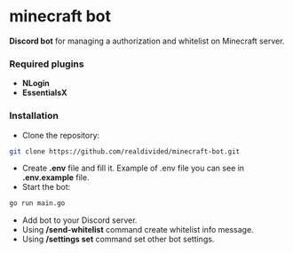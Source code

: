# minecraft bot
**Discord bot** for managing a authorization and whitelist on Minecraft server.

### Required plugins
- **NLogin**
- **EssentialsX**


### Installation
- Clone the repository:
```bash
git clone https://github.com/realdivided/minecraft-bot.git
```
- Create **.env** file and fill it. Example of .env file you can see in **.env.example** file.
- Start the bot:
```bash
go run main.go
```
- Add bot to your Discord server.
- Using **/send-whitelist** command create whitelist info message.
- Using **/settings set** command set other bot settings.
